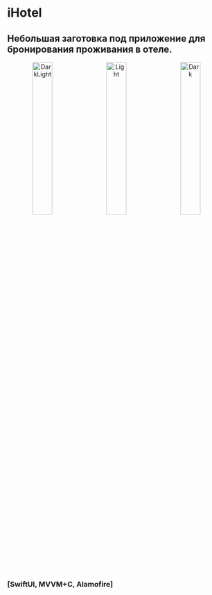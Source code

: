 # iHotel
## Небольшая заготовка под приложение для бронирования проживания в отеле.

<p align="center">
  <img alt="DarkLight" src="https://github.com/smartwatch11/iHotel/assets/45270999/526456f9-f63d-45d0-b402-d037ffd8ea17" width="30%">
  &nbsp; &nbsp;
  <img alt="Light" src="https://github.com/smartwatch11/iHotel/assets/45270999/c9fd7f39-f84a-4598-9181-82e349ac2945" width="30%">
&nbsp; &nbsp;
  <img alt="Dark" src="https://github.com/smartwatch11/iHotel/assets/45270999/be63d14c-12b5-4797-a3b7-c2386d447ba3" width="30%">
</p>

### [SwiftUI, MVVM+C, Alamofire]


